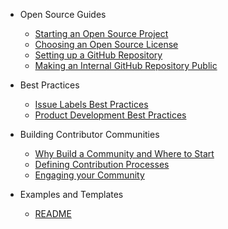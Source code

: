 - Open Source Guides

  - [Starting an Open Source Project](starting_open_source_project.md)
  - [Choosing an Open Source License](choosing_a_license.md)
  - [Setting up a GitHub Repository](new_github_repo.md)
  - [Making an Internal GitHub Repository Public](making_internal_repo_public.md)

- Best Practices
  - [Issue Labels Best Practices](labels_best_practices.md)
  - [Product Development Best Practices](product_dev_best_practices.md)

- Building Contributor Communities
  - [Why Build a Community and Where to Start](building_community_intro.md)
  - [Defining Contribution Processes](developing_contribution_guide.md)
  - [Engaging your Community](community_engagement.md)

- Examples and Templates

  - [README](sample_readme.md)